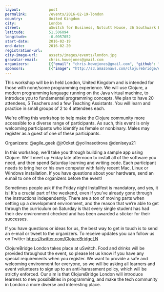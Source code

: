 ```yaml
---
layout:             post
permalink:          /events/2016-02-19-london
country:            United Kingdom
city:               London
street:             uSwitch for Business, Notcutt House, 36 Southwark Bridge Rd
latitude:           51.506094
longitude:          -0.0957052
start-date:         2016-02-19
end-date:           2016-02-20
registration-url:
city-image-url:     assets/images/events/london.jpg
gravatar-email:     chris.howejones@gmail.com
organizers:         [{"email": "chris.howejones@gmail.com", "github": "chrishowejones", "name": "Chris Howe-Jones", "twitter": "agile_geek"}, {"email": " ysotirov@thoughtworks.com", "github": "yolinas", "name": "Yolina Sotirova", "twitter": "yolinasotirova"}, {"email": "yu.denise.d@gmail.com", "github": "deniseyu", "name": "Denise Yu", "twitter": "deniseyu21"}, {"email": "jr0cket@gmail.com", "github": "jr0cket", "name": "John Stevenson", "twitter": "jr0cket"}]
sponsors:           [{"image": "http://s3.amazonaws.com/clojurebridge/original/92/b83adaa2-c024-11e5-8e6b-aa724bc8035d.png?1453391426", "name": "Compare the Market", "url": "http://www.comparethemarket.com/"}, {"image": "http://s3.amazonaws.com/clojurebridge/original/93/b84649fa-c024-11e5-8ec0-74a6f002d59f.png?1453391489", "name": "Heroku", "url": "https://www.heroku.com/"}, {"image": "http://s3.amazonaws.com/clojurebridge/original/95/a95b41a0-b919-11e5-9d8c-8b6fb8c531d8.png?1455155627", "name": "PurelyFunctional.tv", "url": "http://www.purelyfunctional.tv/"}, {"image": "http://s3.amazonaws.com/clojurebridge/original/94/7be7a4ec-cfe5-11e5-9e0a-ab2c86906e27.png?1455155553", "name": "USwitch", "url": "http://www.uswitch.com/"}]
---
```


This workshop will be in held London, United Kingdom and is intended for those with none/some programming experience. We will use Clojure, a modern programming language running on the Java virtual machine, to introduce you to fundamental programming concepts. We plan to have 20 attendees, 5 Teachers and a few Teaching Assistants. You will learn and practice in small groups of 2 to 4 attendees each.

We're offing this workshop to help make the Clojure community more accessible to a diverse range of participants. As such, this event is only welcoming participants who identify as female or nonbinary. Males may register as a guest of one of these participants.

Organizers: @agile_geek @jr0cket @yolinasotirova @deniseyu21

In this workshop, we'll take you through building a sample app using Clojure. We'll meet up Friday late afternoon to install all of the software you need, and then spend Saturday learning and writing code. Each participant needs to bring her or his own computer with fairly recent Mac, Linux or Windows installation. If you have questions about your hardware, send an e.mail to one of the organizers before the event!

Sometimes people ask if the Friday night Installfest is mandatory, and yes, it is! It's a crucial part of the weekend, even if you’ve already gone through the instructions independently. There are a ton of moving parts when setting up a development environment, and the reason that we’re able to get through the curriculum on Saturday is that every single student has had their dev environment checked and has been awarded a sticker for their successes.

If you have questions or ideas for us, the best way to get in touch is to send an e-mail or tweet to the organizers. To receive updates you can follow us on Twitter https://twitter.com/ClojureBridgeLN

ClojureBridge London takes place at uSwitch. Food and drinks will be provided throughout the event, so please let us know if you have any special requirements when you register. We want to provide a safe and welcoming environment for everyone, so we will be asking all learners and event volunteers to sign up to an anti-harassment policy, which will be strictly enforced. Our aim is that ClojureBridge London will introduce learners to new possibilities in programming, and make the tech community in London a more diverse and interesting place.
